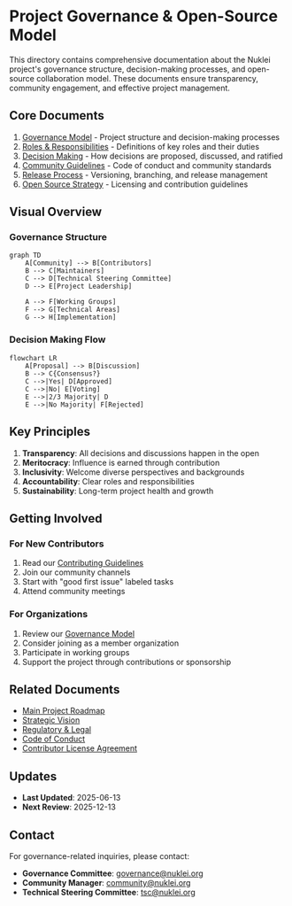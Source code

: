 # Project Governance & Open-Source Model

This directory contains comprehensive documentation about the Nuklei project's governance structure, decision-making processes, and open-source collaboration model. These documents ensure transparency, community engagement, and effective project management.

## Core Documents

1. [Governance Model](governance-model.md) - Project structure and decision-making processes
2. [Roles & Responsibilities](roles-responsibilities.md) - Definitions of key roles and their duties
3. [Decision Making](decision-making.md) - How decisions are proposed, discussed, and ratified
4. [Community Guidelines](community-guidelines.md) - Code of conduct and community standards
5. [Release Process](release-process.md) - Versioning, branching, and release management
6. [Open Source Strategy](open-source-strategy.md) - Licensing and contribution guidelines

## Visual Overview

### Governance Structure

```mermaid
graph TD
    A[Community] --> B[Contributors]
    B --> C[Maintainers]
    C --> D[Technical Steering Committee]
    D --> E[Project Leadership]
    
    A --> F[Working Groups]
    F --> G[Technical Areas]
    G --> H[Implementation]
```

### Decision Making Flow

```mermaid
flowchart LR
    A[Proposal] --> B[Discussion]
    B --> C{Consensus?}
    C -->|Yes| D[Approved]
    C -->|No| E[Voting]
    E -->|2/3 Majority| D
    E -->|No Majority| F[Rejected]
```

## Key Principles

1. **Transparency**: All decisions and discussions happen in the open
2. **Meritocracy**: Influence is earned through contribution
3. **Inclusivity**: Welcome diverse perspectives and backgrounds
4. **Accountability**: Clear roles and responsibilities
5. **Sustainability**: Long-term project health and growth

## Getting Involved

### For New Contributors
1. Read our [Contributing Guidelines](../../CONTRIBUTING.md)
2. Join our community channels
3. Start with "good first issue" labeled tasks
4. Attend community meetings

### For Organizations
1. Review our [Governance Model](governance-model.md)
2. Consider joining as a member organization
3. Participate in working groups
4. Support the project through contributions or sponsorship

## Related Documents

- [Main Project Roadmap](../../nuklei_roadmap.md)
- [Strategic Vision](../01_strategic-vision/README.md)
- [Regulatory & Legal](../02_regulatory-legal/README.md)
- [Code of Conduct](../../CODE_OF_CONDUCT.md)
- [Contributor License Agreement](../../CLA.md)

## Updates

- **Last Updated**: 2025-06-13
- **Next Review**: 2025-12-13

## Contact

For governance-related inquiries, please contact:
- **Governance Committee**: governance@nuklei.org
- **Community Manager**: community@nuklei.org
- **Technical Steering Committee**: tsc@nuklei.org
